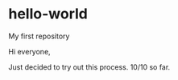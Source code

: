 # hello-world
My first repository 

Hi everyone, 

Just decided to try out this process. 10/10 so far.
